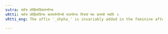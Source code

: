 ```yaml
---
sutra: सर्वत्र लोहितादिकतन्तेभ्यः
vRtti: सर्वत्र लोहितादिभ्यः कतपर्यन्तेभ्यो यञन्तेभ्यः स्त्रियां ष्फः प्रत्ययो भवति ॥
vRtti_eng: The affix '_shpha_' is invariably added in the feminine after the words beginning with '_lohita_' and ending with '_kata_', when they take the affix _yan_.

---
```


